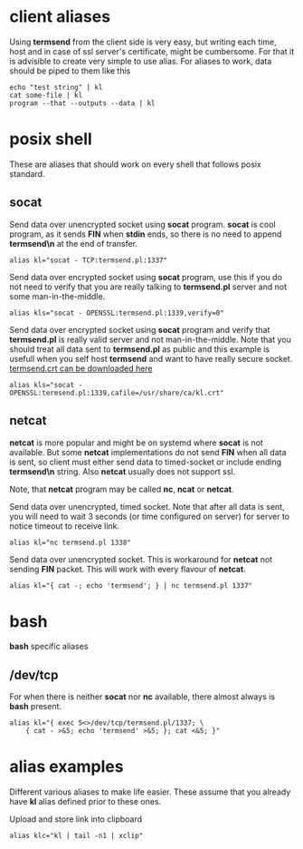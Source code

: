 [kursg-meta]: # (title: client aliases)

client aliases
==============

Using **termsend** from the client side is very easy, but writing each time,
host and in case of ssl server's certificate, might be cumbersome. For that
it is advisible to create very simple to use alias. For aliases to work,
data should be piped to them like this

```{.sh}
echo "test string" | kl
cat some-file | kl
program --that --outputs --data | kl
```

posix shell
===========

These are aliases that should work on every shell that follows posix standard.

socat
-----

Send data over unencrypted socket using **socat** program. **socat** is cool
program, as it sends **FIN** when **stdin** ends, so there is no need to
append **termsend\n** at the end of transfer.
```{.sh}
alias kl="socat - TCP:termsend.pl:1337"
```

Send data over encrypted socket using **socat** program, use this if you do not
need to verify that you are really talking to **termsend.pl** server and not
some man-in-the-middle.
```{.sh}
alias kls="socat - OPENSSL:termsend.pl:1339,verify=0"
```

Send data over encrypted socket using **socat** program and verify that
**termsend.pl** is really valid server and not man-in-the-middle. Note
that you should treat all data sent to **termsend.pl** as public and
this example is usefull when you self host **termsend** and want to have really
secure socket. [termsend.crt can be downloaded here][1]
```{.sh}
alias kls="socat - OPENSSL:termsend.pl:1339,cafile=/usr/share/ca/kl.crt"
```

netcat
------

**netcat** is more popular and might be on systemd where **socat** is not
available. But some **netcat** implementations do not send **FIN** when
all data is sent, so client must either send data to timed-socket or include
ending **termsend\n** string. Also **netcat** usually does not support ssl.

Note, that **netcat** program may be called **nc**, **ncat** or **netcat**.

Send data over unencrypted, timed socket. Note that after all data is sent,
you will need to wait 3 seconds (or time configured on server) for server
to notice timeout to receive link.
```{.sh}
alias kl="nc termsend.pl 1338"
```

Send data over unencrypted socket. This is workaround for **netcat** not
sending **FIN** packet. This will work with every flavour of **netcat**.
```{.sh}
alias kl="{ cat -; echo 'termsend'; } | nc termsend.pl 1337"
```

bash
====

**bash** specific aliases

/dev/tcp
--------

For when there is neither **socat** nor **nc** available, there almost always
is **bash** present.
```{.bash}
alias kl="{ exec 5<>/dev/tcp/termsend.pl/1337; \
    { cat - >&5; echo 'termsend' >&5; }; cat <&5; }"
```

alias examples
==============

Different various aliases to make life easier. These assume that you already
have **kl** alias defined prior to these ones.

Upload and store link into clipboard

```{.bash}
alias klc="kl | tail -n1 | xclip"
```

[1]: https://termsend.pl/kl.crt
